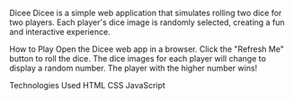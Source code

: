 Dicee
Dicee is a simple web application that simulates rolling two dice for two players. Each player's dice image is randomly selected, creating a fun and interactive experience.

How to Play
Open the Dicee web app in a browser.
Click the "Refresh Me" button to roll the dice.
The dice images for each player will change to display a random number.
The player with the higher number wins!

Technologies Used
HTML
CSS
JavaScript
